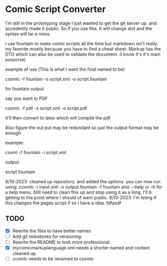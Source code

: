 # Comic Script Converter
I'm still in the prototyping stage I just wanted to get the git server up. and accedently made it public. So if you use this. It will change alot and the syntax will be a mess.

I use fountain to make comic scripts all the time but markdown isn't really my favorite mostly because you have to find a cheat sheet. Markup has the DTD which can also be used to validate the document. (I know it's it's main purporse)

example of use (This is what I want the final named to be)

csxmlc -f fountain -s script.xml -o script.fountain

for fountain output

say you want to PDF

csxmlc -f pdf -s script.xml -o script.pdf

It'll then convert to latex which will compile the pdf

Also figure the out put may be redundant so just the output format may be enough

example:

csxml -f fountain -i script.xml

output:

script.fountain

8/10-2023:
cleaned up repository. and added the options.
you can now run using .ccxmlc -i input.xml -o output.fountain -f fountain
also --help or -h for a help menu.
Still need to clean this up and stop using it as a long. I'll b getting to the point where I should of went public.
8/10-2023:
I'm tsting if this changes the pages script if so I have a idea. fdfasdf
## TODO

 - [x] Rewrite the files to have better names
 - [ ] Add git milestones for versioning.
 - [ ] Rewrite the README  to look more professional.
 - [x] mycomicmarkuplanguage.xml needs a shorter named and context cleaned up.
 - [ ] ccxmlc needs to be renamed to csxmlc
